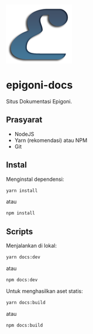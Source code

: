 ![Epigoni Logo](docs/.vuepress/public/images/Epigoni.png)

# epigoni-docs

Situs Dokumentasi Epigoni.

## Prasyarat

- NodeJS
- Yarn (rekomendasi) atau NPM
- Git

## Instal

Menginstal dependensi:

```bash
yarn install
```

atau

```bash
npm install
```

## Scripts

Menjalankan di lokal:

```bash
yarn docs:dev
```

atau

```bash
npm docs:dev
```

Untuk menghasilkan aset statis:

```bash
yarn docs:build
```

atau

```bash
npm docs:build
```
